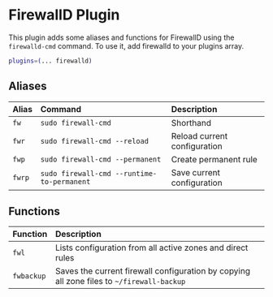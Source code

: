 # FirewallD Plugin

This plugin adds some aliases and functions for FirewallD using the `firewalld-cmd` command. To use it, add firewalld to your plugins array.

```zsh
plugins=(... firewalld)
```

## Aliases

| Alias   | Command                                    | Description                  |
| :------ | :----------------------------------------- | :--------------------------- |
| `fw`    | `sudo firewall-cmd`                        | Shorthand                    |
| `fwr`   | `sudo firewall-cmd --reload`               | Reload current configuration |
| `fwp`   | `sudo firewall-cmd --permanent`            | Create permanent rule        |
| `fwrp`  | `sudo firewall-cmd --runtime-to-permanent` | Save current configuration   |

## Functions

| Function   | Description                                                                               |
| :--------- | :---------------------------------------------------------------------------------------- |
| `fwl`      | Lists configuration from all active zones and direct rules                                |
| `fwbackup` | Saves the current firewall configuration by copying all zone files to `~/firewall-backup` |
